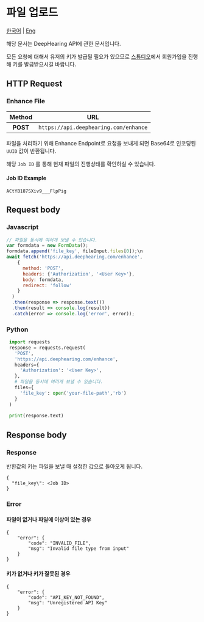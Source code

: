 # 파일 업로드

[한국어](https://github.com/Deep-Hearing/dh-denoise-api/blob/main/FILE_UPLOAD/file-upload-ko.md) | [Eng](https://github.com/Deep-Hearing/dh-denoise-api/blob/main/FILE_UPLOAD/file-upload-en.md)

해당 문서는 DeepHearing API에 관한 문서입니다.

모든 요청에 대해서 유저의 키가 발급될 필요가 있으므로 [스튜디오](https://dashboard.deephearing.com)에서 회원가입을 진행해 키를 발급받으시길 바랍니다.

## HTTP Request

### Enhance File

|Method|URL|
|:--:|:-:|
|**POST**|```https://api.deephearing.com/enhance```|

파일을 처리하기 위해 Enhance Endpoint로 요청을 보내게 되면 Base64로 인코딩된 `UUID` 값이 반환됩니다.

해당 `Job ID` 를 통해 현재 파일의 진행상태를 확인하실 수 있습니다.

#### Job ID Example

```jsonc
ACtYB187SXiv9___FlpPig
```

## Request body

### Javascript
```javascript
// 파일을 동시에 여러개 보낼 수 있습니다.
var formdata = new FormData();
formdata.append('file_key', fileInput.files[0]);\n
await fetch('https://api.deephearing.com/enhance',
    {
      method: 'POST',
      headers: {'Authorization', '<User Key>'},
      body: formdata,
      redirect: 'follow'
    }
  )
  .then(response => response.text())
  .then(result => console.log(result))
  .catch(error => console.log('error', error));
 ```

### Python
 ```python
  import requests
  response = requests.request(
    'POST',
    'https://api.deephearing.com/enhance',
    headers={
      'Authorization': '<User Key>',
    },
    # 파일을 동시에 여러개 보낼 수 있습니다.
    files={
      'file_key': open('your-file-path','rb')
    }
  )
  
  print(response.text)
```

## Response body

### Response

반환값의 키는 파일을 보낼 때 설정한 값으로 돌아오게 됩니다.

```
{
  "file_key\": <Job ID>
}
```


### Error

#### 파일이 없거나 파일에 이상이 있는 경우
```
{
    "error": {
        "code": "INVALID_FILE",
        "msg": "Invalid file type from input"
    }
}
```

#### 키가 없거나 키가 잘못된 경우
```
{
    "error": {
        "code": "API_KEY_NOT_FOUND",
        "msg": "Unregistered API Key"
    }
}
```